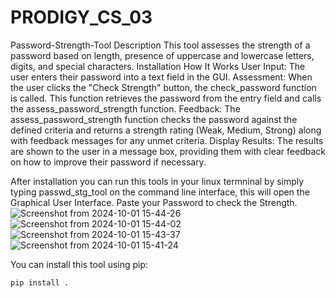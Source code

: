 # PRODIGY_CS_03
Password-Strength-Tool
Description
This tool assesses the strength of a password based on length, presence of uppercase and lowercase letters, digits, and special characters.
Installation
How It Works
User Input: The user enters their password into a text field in the GUI.
Assessment: When the user clicks the "Check Strength" button, the check_password function is called. This function retrieves the password from the entry field and calls the assess_password_strength function.
Feedback: The assess_password_strength function checks the password against the defined criteria and returns a strength rating (Weak, Medium, Strong) along with feedback messages for any unmet criteria.
Display Results: The results are shown to the user in a message box, providing them with clear feedback on how to improve their password if necessary.

After installation you can run this tools in your linux termninal by simply typing passwd_stg_tool on the command line interface, this will open the Graphical User Interface.
Paste your Password to check the Strength. 
![Screenshot from 2024-10-01 15-44-26](https://github.com/user-attachments/assets/8ad2581c-1667-4ffc-9b72-9536a65a1c5f)
![Screenshot from 2024-10-01 15-44-02](https://github.com/user-attachments/assets/0aeacf71-1fae-490a-9bd4-689d96ed2b6c)
![Screenshot from 2024-10-01 15-43-37](https://github.com/user-attachments/assets/8b0d1b82-7b72-4e77-9924-c77797802005)
![Screenshot from 2024-10-01 15-41-24](https://github.com/user-attachments/assets/36668502-8f40-4774-af5f-f6c9447eee28)

You can install this tool using pip:
```bash
pip install .


